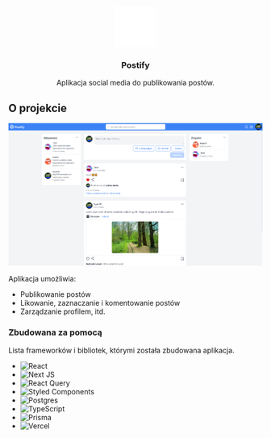 <div align="center">
  <a href="https://postify-vert.vercel.app">
    <img src="public/logo_64x64_secondary.png" alt="Logo" width="80" height="80">
  </a>

  <h3 align="center">Postify</h3>
  <p align="center">
    Aplikacja social media do publikowania postów.
  </p>
</div>

## O projekcie

[![Zdjęcie strony głównej](public/postify_home.png)](https://postify-vert.vercel.app)

Aplikacja umożliwia:
* Publikowanie postów
* Likowanie, zaznaczanie i komentowanie postów
* Zarządzanie profilem, itd.

### Zbudowana za pomocą

Lista frameworków i bibliotek, którymi została zbudowana aplikacja.

* ![React](https://img.shields.io/badge/react-%2320232a.svg?style=for-the-badge&logo=react&logoColor=%2361DAFB)
* ![Next JS](https://img.shields.io/badge/Next-black?style=for-the-badge&logo=next.js&logoColor=white)
* ![React Query](https://img.shields.io/badge/-React%20Query-FF4154?style=for-the-badge&logo=react%20query&logoColor=white)
* ![Styled Components](https://img.shields.io/badge/styled--components-DB7093?style=for-the-badge&logo=styled-components&logoColor=white)
* ![Postgres](https://img.shields.io/badge/postgres-%23316192.svg?style=for-the-badge&logo=postgresql&logoColor=white)
* ![TypeScript](https://img.shields.io/badge/typescript-%23007ACC.svg?style=for-the-badge&logo=typescript&logoColor=white)
* ![Prisma](https://img.shields.io/badge/Prisma-3982CE?style=for-the-badge&logo=Prisma&logoColor=white)
* ![Vercel](https://img.shields.io/badge/vercel-%23000000.svg?style=for-the-badge&logo=vercel&logoColor=white)
